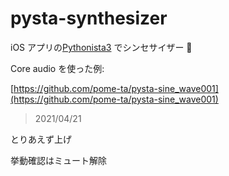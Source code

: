 # pysta-synthesizer



iOS アプリの[Pythonista3](http://omz-software.com/pythonista/) でシンセサイザー 🎹



Core audio を使った例:

[https://github.com/pome-ta/pysta-sine_wave001](https://github.com/pome-ta/pysta-sine_wave001)



> 2021/04/21

とりあえず上げ


挙動確認はミュート解除
